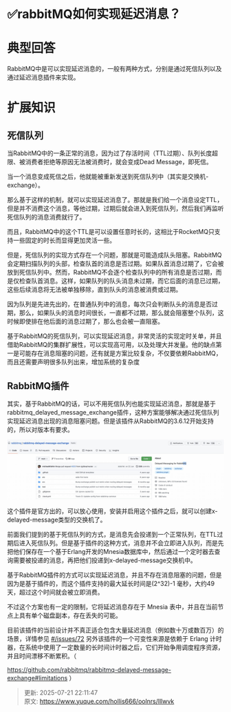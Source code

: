 # ✅rabbitMQ如何实现延迟消息？

# 典型回答


RabbitMQ中是可以实现延迟消息的，一般有两种方式，分别是通过死信队列以及通过延迟消息插件来实现。



# 扩展知识
## 死信队列


当RabbitMQ中的一条正常的消息，因为过了存活时间（TTL过期）、队列长度超限、被消费者拒绝等原因无法被消费时，就会变成Dead Message，即死信。



当一个消息变成死信之后，他就能被重新发送到死信队列中（其实是交换机-exchange）。



那么基于这样的机制，就可以实现延迟消息了。那就是我们给一个消息设定TTL，但是并不消费这个消息，等他过期，过期后就会进入到死信队列，然后我们再监听死信队列的消息消费就行了。



而且，RabbitMQ中的这个TTL是可以设置任意时长的，这相比于RocketMQ只支持一些固定的时长而显得更加灵活一些。



但是，死信队列的实现方式存在一个问题，那就是可能造成队头阻塞。RabbitMQ会定期扫描队列的头部，检查队首的消息是否过期。如果队首消息过期了，它会被放到死信队列中。然而，RabbitMQ不会逐个检查队列中的所有消息是否过期，而是仅检查队首消息。这样，如果队列的队头消息未过期，而它后面的消息已过期，这些后续消息将无法被单独移除，直到队头的消息被消费或过期。



因为队列是先进先出的，在普通队列中的消息，每次只会判断队头的消息是否过期，那么，如果队头的消息时间很长，一直都不过期，那么就会阻塞整个队列，这时候即使排在他后面的消息过期了，那么也会被一直阻塞。



基于RabbitMQ的死信队列，可以实现延迟消息，非常灵活的实现定时关单，并且借助RabbitMQ的集群扩展性，可以实现高可用，以及处理大并发量。他的缺点第一是可能存在消息阻塞的问题，还有就是方案比较复杂，不仅要依赖RabbitMQ，而且还需要声明很多队列出来，增加系统的复杂度

## 
## RabbitMQ插件
其实，基于RabbitMQ的话，可以不用死信队列也能实现延迟消息，那就是基于rabbitmq_delayed_message_exchange插件，这种方案能够解决通过死信队列实现延迟消息出现的消息阻塞问题。但是该插件从RabbitMQ的3.6.12开始支持的，所以对版本有要求。



![1671869294254-32000976-4398-458d-b2fa-a5f3ce3e2119.jpeg](./img/MHVQkHkiemponkyR/1671869294254-32000976-4398-458d-b2fa-a5f3ce3e2119-573160.jpeg)

这个插件是官方出的，可以放心使用，安装并启用这个插件之后，就可以创建x-delayed-message类型的交换机了。



前面我们提到的基于死信队列的方式，是消息先会投递到一个正常队列，在TTL过期后进入死信队列。但是基于插件的这种方式，消息并不会立即进入队列，而是先把他们保存在一个基于Erlang开发的Mnesia数据库中，然后通过一个定时器去查询需要被投递的消息，再把他们投递到x-delayed-message交换机中。



基于RabbitMQ插件的方式可以实现延迟消息，并且不存在消息阻塞的问题，但是因为是基于插件的，而这个插件支持的最大延长时间是(2^32)-1 毫秒，大约49天，超过这个时间就会被立即消费。



不过这个方案也有一定的限制，它将延迟消息存在于 Mnesia 表中，并且在当前节点上具有单个磁盘副本，存在丢失的可能。



目前该插件的当前设计并不真正适合包含大量延迟消息（例如数十万或数百万）的场景，详情参见 [#/issues/72](https://link.juejin.cn?target=https%3A%2F%2Fgithub.com%2Frabbitmq%2Frabbitmq-delayed-message-exchange%2Fissues%2F72) 另外该插件的一个可变性来源是依赖于 Erlang 计时器，在系统中使用了一定数量的长时间计时器之后，它们开始争用调度程序资源，并且时间漂移不断累积。（

[<font style="color:rgb(31, 35, 40);">https://github.com/rabbitmq/rabbitmq-delayed-message-exchange#limitations</font>](https://github.com/rabbitmq/rabbitmq-delayed-message-exchange#limitations) ）





> 更新: 2025-07-21 22:11:47  
> 原文: <https://www.yuque.com/hollis666/oolnrs/lllwvk>